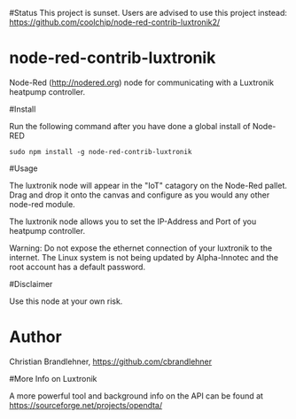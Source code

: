 #Status
This project is sunset. Users are advised to use this project instead:  https://github.com/coolchip/node-red-contrib-luxtronik2/

node-red-contrib-luxtronik
==========================

Node-Red (http://nodered.org) node for communicating with a Luxtronik heatpump controller. 


#Install

Run the following command after you have done a global install of Node-RED

	sudo npm install -g node-red-contrib-luxtronik

#Usage

The luxtronik node will appear in the "IoT" catagory on the Node-Red pallet. Drag and drop it onto the canvas and configure as you would any other node-red module. 

The luxtronik node allows you to set the IP-Address and Port of you heatpump controller.

Warning: Do not expose the ethernet connection of your luxtronik to the internet. The Linux system is not being updated by Alpha-Innotec and the root account has a default password.

#Disclaimer

Use this node at your own risk.

# Author

Christian Brandlehner, https://github.com/cbrandlehner

#More Info on Luxtronik

A more powerful tool and background info on the API can be found at https://sourceforge.net/projects/opendta/
